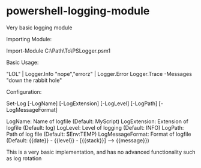 # powershell-logging-module
Very basic logging module

Importing Module:

Import-Module C:\Path\To\PSLogger.psm1


Basic Usage:

"LOL" | Logger.Info
"nope","errorz" | Logger.Error
Logger.Trace -Messages "down the rabbit hole"


Configuration:

Set-Log [-LogName]  [-LogExtension]  [-LogLevel]  [-LogPath]  [-LogMessageFormat] 

LogName: Name of logfile (Default: MyScript)
LogExtension: Extension of logfile (Default: log)
LogLevel: Level of logging (Default: INFO)
LogPath: Path of log file (Default: $Env:TEMP)
LogMessageFormat: Format of logfile (Default: {{date}} - {{level}} - [{{stack}}] --> {{message}})


This is a very basic implementation, and has no advanced functionality such as log rotation
